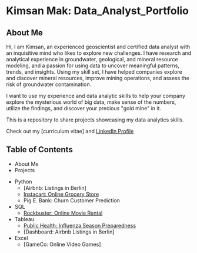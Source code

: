 # Kimsan Mak: Data_Analyst_Portfolio
## About Me
Hi, I am Kimsan, an experienced geoscientist and certified data analyst with an inquisitive mind who likes to explore new challenges. I have research and analytical experience in groundwater, geological, and mineral resource modeling, and a passion for using data to uncover meaningful patterns, trends, and insights. Using my skill set, I have helped companies explore and discover mineral resources, improve mining operations, and assess the risk of groundwater contamination. 

I want to use my experience and data analytic skills to help your company explore the mysterious world of big data, make sense of the numbers, utilize the findings, and discover your precious "gold mine" in it.

This is a repository to share projects showcasing my data analytics skills.

Check out my [curriculum vitae] and  [LinkedIn Profile](https://www.linkedin.com/in/kimsan-mak/)

## Table of Contents
+ About Me
 + Projects
  - Python
    - [Airbnb: Listings in Berlin]
    - [Instacart: Online Grocery Store](https://github.com/KimsanMak/Python-Online_Grocery/tree/main)
    - Pig E. Bank: Churn Customer Prediction
  - SQL
    - [Rockbuster: Online Movie Rental](https://github.com/KimsanMak/SQL-Online_Movie_Rental/tree/main)
  - Tableau
    - [Public Health: Influenza Season Preparedness](https://github.com/KimsanMak/Tableau-Hospitals_Influenza_Preparedness)
    - [Dashboard: Airbnb Listings in Berlin]
  - Excel
    - [GameCo: Online Video Games]
